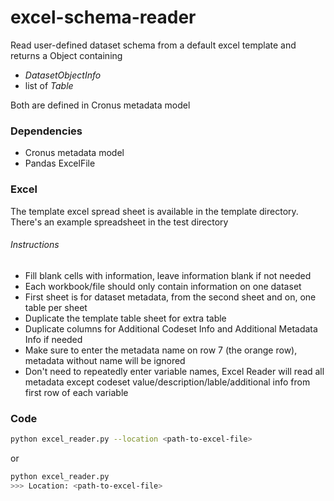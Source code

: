 # excel-schema-reader
Read user-defined dataset schema from a default excel template and returns a Object containing
* *DatasetObjectInfo*
* list of *Table*

Both are defined in Cronus metadata model

### Dependencies
* Cronus metadata model
* Pandas ExcelFile

### Excel
The template excel spread sheet is available in the template directory.
There's an example spreadsheet in the test directory
###### Instructions
* Fill blank cells with information, leave information blank if not needed
* Each workbook/file should only contain information on one dataset
* First sheet is for dataset metadata, from the second sheet and on, one table per sheet
* Duplicate the template table sheet for extra table
* Duplicate columns for Additional Codeset Info and Additional Metadata Info if needed
* Make sure to enter the metadata name on row 7 (the orange row), metadata without name will be ignored
* Don't need to repeatedly enter variable names, Excel Reader will read all metadata except codeset value/description/lable/additional info from first row of each variable

### Code

```bash
python excel_reader.py --location <path-to-excel-file>
```

or

```bash
python excel_reader.py
>>> Location: <path-to-excel-file>
```
